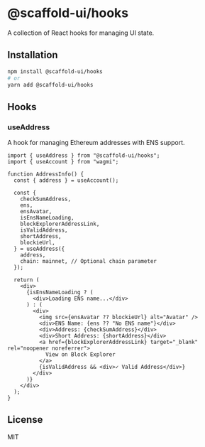 # @scaffold-ui/hooks

A collection of React hooks for managing UI state.

## Installation

```bash
npm install @scaffold-ui/hooks
# or
yarn add @scaffold-ui/hooks
```

## Hooks

### useAddress

A hook for managing Ethereum addresses with ENS support.

```tsx
import { useAddress } from "@scaffold-ui/hooks";
import { useAccount } from "wagmi";

function AddressInfo() {
  const { address } = useAccount();

  const {
    checkSumAddress,
    ens,
    ensAvatar,
    isEnsNameLoading,
    blockExplorerAddressLink,
    isValidAddress,
    shortAddress,
    blockieUrl,
  } = useAddress({
    address,
    chain: mainnet, // Optional chain parameter
  });

  return (
    <div>
      {isEnsNameLoading ? (
        <div>Loading ENS name...</div>
      ) : (
        <div>
          <img src={ensAvatar ?? blockieUrl} alt="Avatar" />
          <div>ENS Name: {ens ?? "No ENS name"}</div>
          <div>Address: {checkSumAddress}</div>
          <div>Short Address: {shortAddress}</div>
          <a href={blockExplorerAddressLink} target="_blank" rel="noopener noreferrer">
            View on Block Explorer
          </a>
          {isValidAddress && <div>✓ Valid Address</div>}
        </div>
      )}
    </div>
  );
}
```

## License

MIT
